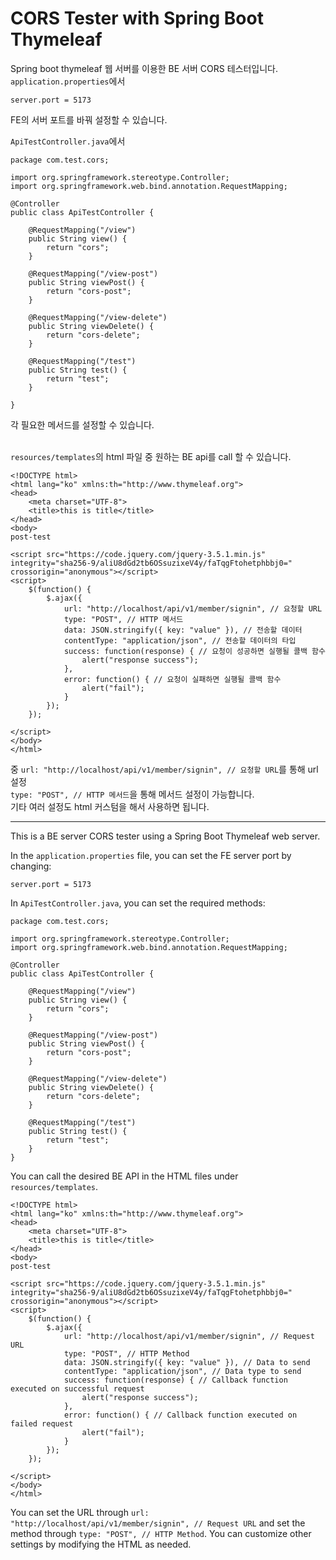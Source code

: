 # CORS Tester with Spring Boot Thymeleaf

Spring boot thymeleaf 웹 서버를 이용한 BE 서버 CORS 테스터입니다.<br>
`application.properties`에서
```
server.port = 5173
```
FE의 서버 포트를 바꿔 설정할 수 있습니다.<br>

`ApiTestController.java`에서
```
package com.test.cors;

import org.springframework.stereotype.Controller;
import org.springframework.web.bind.annotation.RequestMapping;

@Controller
public class ApiTestController {

    @RequestMapping("/view")
    public String view() {
        return "cors";
    }

    @RequestMapping("/view-post")
    public String viewPost() {
        return "cors-post";
    }

    @RequestMapping("/view-delete")
    public String viewDelete() {
        return "cors-delete";
    }

    @RequestMapping("/test")
    public String test() {
        return "test";
    }

}
```
각 필요한 메서드를 설정할 수 있습니다.<br><br>

`resources/templates`의 html 파일 중 원하는 BE api를 call 할 수 있습니다.

```
<!DOCTYPE html>
<html lang="ko" xmlns:th="http://www.thymeleaf.org">
<head>
    <meta charset="UTF-8">
    <title>this is title</title>
</head>
<body>
post-test

<script src="https://code.jquery.com/jquery-3.5.1.min.js" integrity="sha256-9/aliU8dGd2tb6OSsuzixeV4y/faTqgFtohetphbbj0=" crossorigin="anonymous"></script>
<script>
    $(function() {
        $.ajax({
            url: "http://localhost/api/v1/member/signin", // 요청할 URL
            type: "POST", // HTTP 메서드
            data: JSON.stringify({ key: "value" }), // 전송할 데이터
            contentType: "application/json", // 전송할 데이터의 타입
            success: function(response) { // 요청이 성공하면 실행될 콜백 함수
                alert("response success");
            },
            error: function() { // 요청이 실패하면 실행될 콜백 함수
                alert("fail");
            }
        });
    });

</script>
</body>
</html>
```
중 `url: "http://localhost/api/v1/member/signin", // 요청할 URL`를 통해 url 설정<br>
`type: "POST", // HTTP 메서드`을 통해 메서드 설정이 가능합니다.<br>
기타 여러 설정도 html 커스텀을 해서 사용하면 됩니다.

---

This is a BE server CORS tester using a Spring Boot Thymeleaf web server. 

In the `application.properties` file, you can set the FE server port by changing:
```
server.port = 5173
```

In `ApiTestController.java`, you can set the required methods:
```
package com.test.cors;

import org.springframework.stereotype.Controller;
import org.springframework.web.bind.annotation.RequestMapping;

@Controller
public class ApiTestController {

    @RequestMapping("/view")
    public String view() {
        return "cors";
    }

    @RequestMapping("/view-post")
    public String viewPost() {
        return "cors-post";
    }

    @RequestMapping("/view-delete")
    public String viewDelete() {
        return "cors-delete";
    }

    @RequestMapping("/test")
    public String test() {
        return "test";
    }
}
```

You can call the desired BE API in the HTML files under `resources/templates`.

```
<!DOCTYPE html>
<html lang="ko" xmlns:th="http://www.thymeleaf.org">
<head>
    <meta charset="UTF-8">
    <title>this is title</title>
</head>
<body>
post-test

<script src="https://code.jquery.com/jquery-3.5.1.min.js" integrity="sha256-9/aliU8dGd2tb6OSsuzixeV4y/faTqgFtohetphbbj0=" crossorigin="anonymous"></script>
<script>
    $(function() {
        $.ajax({
            url: "http://localhost/api/v1/member/signin", // Request URL
            type: "POST", // HTTP Method
            data: JSON.stringify({ key: "value" }), // Data to send
            contentType: "application/json", // Data type to send
            success: function(response) { // Callback function executed on successful request
                alert("response success");
            },
            error: function() { // Callback function executed on failed request
                alert("fail");
            }
        });
    });

</script>
</body>
</html>
```

You can set the URL through `url: "http://localhost/api/v1/member/signin", // Request URL` and set the method through `type: "POST", // HTTP Method`. You can customize other settings by modifying the HTML as needed.
